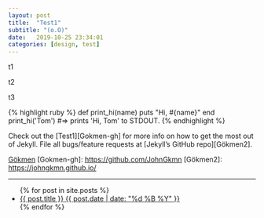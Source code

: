 ```yaml
---
layout: post
title:  "Test1"
subtitle: "(o.O)"
date:   2019-10-25 23:34:01
categories: [design, test]
---
```

t1

t2

t3

{% highlight ruby %}
def print_hi(name)
  puts "Hi, #{name}"
end
print_hi('Tom')
#=> prints 'Hi, Tom' to STDOUT.
{% endhighlight %}

Check out the [Test1][Gokmen-gh] for more info on how to get the most out of Jekyll. File all bugs/feature requests at [Jekyll’s GitHub repo][Gökmen2].

[Gökmen](https://johngkmn.github.io/)
[Gokmen-gh]:    https://github.com/JohnGkmn
[Gökmen2]:      https://johngkmn.github.io/


---
<ul class="list-posts">
    {% for post in site.posts %}
        <li class="post-teaser">
            <a href="{{ post.url | prepend: site.baseurl }}">
                <span class="post-teaser__title">{{ post.title }}</span>
                <span class="post-teaser__date">{{ post.date | date: "%d %B %Y" }}</span>
            </a>
        </li>
    {% endfor %}
</ul>
